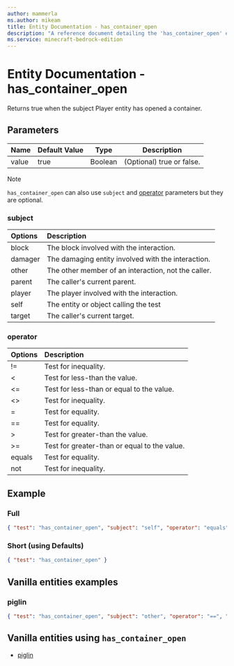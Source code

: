 ```yaml
---
author: mammerla
ms.author: mikeam
title: Entity Documentation - has_container_open
description: "A reference document detailing the 'has_container_open' entity filter"
ms.service: minecraft-bedrock-edition
---
```


# Entity Documentation - has_container_open

Returns true when the subject Player entity has opened a container.

## Parameters

|Name |Default Value  |Type  |Description  |
|---------|---------|---------|---------|
|value |true |Boolean |  (Optional) true or false. |

> [!NOTE]
> `has_container_open` can also use `subject` and [operator](../Definitions/NestedTables/operator.md) parameters but they are optional.

### subject

| Options| Description |
|:-----------|:-----------|
| block| The block involved with the interaction. |
| damager| The damaging entity involved with the interaction. |
| other| The other member of an interaction, not the caller. |
| parent| The caller's current parent. |
| player| The player involved with the interaction. |
| self| The entity or object calling the test |
| target| The caller's current target. |

### operator

| Options| Description |
|:-----------|:-----------|
| !=| Test for inequality. |
| <| Test for less-than the value. |
| <=| Test for less-than or equal to the value. |
| <>| Test for inequality. |
| =| Test for equality. |
| ==| Test for equality. |
| >| Test for greater-than the value. |
| >=| Test for greater-than or equal to the value. |
| equals| Test for equality. |
| not| Test for inequality. |

## Example

### Full

```json
{ "test": "has_container_open", "subject": "self", "operator": "equals", "value": true }
```

### Short (using Defaults)

```json
{ "test": "has_container_open" }
```

## Vanilla entities examples

### piglin

```json
{ "test": "has_container_open", "subject": "other", "operator": "==", "value": true }
```

## Vanilla entities using `has_container_open`

- [piglin](../../../../Source/VanillaBehaviorPack_Snippets/entities/piglin.md)

